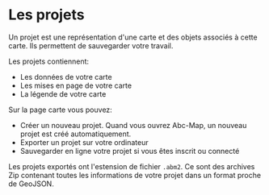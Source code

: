 <a name="projects"></a>

# Les projets

Un projet est une représentation d'une carte et des objets associés à cette carte. Ils permettent de sauvegarder votre travail.

Les projets contiennent:

- Les données de votre carte
- Les mises en page de votre carte
- La légende de votre carte

Sur la page carte vous pouvez:

- Créer un nouveau projet. Quand vous ouvrez Abc-Map, un nouveau projet est créé automatiquement.
- Exporter un projet sur votre ordinateur
- Sauvegarder en ligne votre projet si vous êtes inscrit ou connecté

Les projets exportés ont l'estension de fichier `.abm2`. Ce sont des archives Zip contenant toutes les informations de votre projet dans un format proche de GeoJSON.
